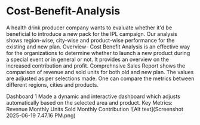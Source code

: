 # Cost-Benefit-Analysis
A health drink producer company wants to evaluate whether it'd be beneficial to introduce a new pack for the IPL campaign. Our analysis shows region-wise, city-wise and product-wise performance for the existing and new plan.
Overview-
Cost Benefit Analysis is an effective way for the organizations to determine whether to launch a new product during a special event or in general or not. It provides an overview on the increased contribution and profit.
Comprehnsive Sales Report shows the comparison of revenue and sold units for both old and new plan. The values are adjusted as per selections made. One can compare the metrics between different regions, cities and products.  

Dashboard 1
Made a dynamic and interactive dashboard which adjusts automatically based on the selected area and product.
Key Metrics:
Revenue
Monthly Units Sold
Monthly Contribution
![Alt text](Screenshot 2025-06-19 7.47.16 PM.png)
